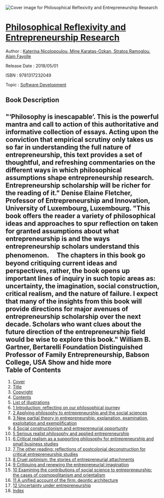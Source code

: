 ![Cover image for Philosophical Reflexivity and Entrepreneurship Research](https://imgdetail.ebookreading.net/cover/cover/design/EB9781317232049.jpg)

[Philosophical Reflexivity and Entrepreneurship Research](https://ebookreading.net/view/book/Philosophical+Reflexivity+and+Entrepreneurship+Research-EB9781317232049_1.html "Philosophical Reflexivity and Entrepreneurship Research")
====================================================================================================================

Author : [Katerina Nicolopoulou](https://ebookreading.net/search/author/Katerina+Nicolopoulou),[ Mine Karatas-Ozkan](https://ebookreading.net/search/author/+Mine+Karatas-Ozkan),[ Stratos Ramoglou](https://ebookreading.net/search/author/+Stratos+Ramoglou),[ Alain Fayolle](https://ebookreading.net/search/author/+Alain+Fayolle)

Release Date : 2018/05/01

ISBN : 9781317232049

Topic : [Software Development](https://ebookreading.net/search/category/software-development)

Book Description
-----------------

 "‘Philosophy is inescapable’. This is the powerful mantra and call to action of this authoritative and informative collection of essays. Acting upon the conviction that empirical scrutiny only takes us so far in understanding the full nature of entrepreneurship, this text provides a set of thoughtful, and refreshing commentaries on the different ways in which philosophical assumptions shape entrepreneurship research. Entrepreneurship scholarship will be richer for the reading of it."
Denise Elaine Fletcher, Professor of Entrepreneurship and Innovation, University of Luxembourg, Luxembourg.
"This book offers the reader a variety of philosophical ideas and approaches to spur reflection on taken for granted assumptions about what entrepreneurship is and the ways entrepreneurship scholars understand this phenomenon.　 The chapters in this book go beyond critiquing current ideas and perspectives, rather, the book opens up important lines of inquiry in such topic areas as: uncertainty, the imagination, social construction, critical realism, and the nature of failure. I expect that many of the insights from this book will provide directions for major avenues of entrepreneurship scholarship over the next decade. Scholars who want clues about the future direction of the entrepreneurship field would be wise to explore this book."
William B. Gartner, Bertarelli Foundation Distinguished Professor of Family Entrepreneurship, Babson College, USA
        Show and hide more                
Table of Contents
-----------------

1. [Cover](https://ebookreading.net/view/book/Philosophical+Reflexivity+and+Entrepreneurship+Research-EB9781317232049_1.html)
1. [Title](https://ebookreading.net/view/book/Philosophical+Reflexivity+and+Entrepreneurship+Research-EB9781317232049_5.html)
1. [Copyright](https://ebookreading.net/view/book/Philosophical+Reflexivity+and+Entrepreneurship+Research-EB9781317232049_6.html)
1. [Contents](https://ebookreading.net/view/book/Philosophical+Reflexivity+and+Entrepreneurship+Research-EB9781317232049_7.html)
1. [List of illustrations](https://ebookreading.net/view/book/Philosophical+Reflexivity+and+Entrepreneurship+Research-EB9781317232049_8.html)
1. [1 Introduction: reflecting on our philosophical journey](https://ebookreading.net/view/book/Philosophical+Reflexivity+and+Entrepreneurship+Research-EB9781317232049_9.html)
1. [2 Applying philosophy to entrepreneurship and the social sciences](https://ebookreading.net/view/book/Philosophical+Reflexivity+and+Entrepreneurship+Research-EB9781317232049_10.html)
1. [3 New partial theory in entrepreneurship: explanation, examination, exploitation and exemplification](https://ebookreading.net/view/book/Philosophical+Reflexivity+and+Entrepreneurship+Research-EB9781317232049_11.html)
1. [4 Social constructionism and entrepreneurial opportunity](https://ebookreading.net/view/book/Philosophical+Reflexivity+and+Entrepreneurship+Research-EB9781317232049_12.html)
1. [5 Serious realist philosophy and applied entrepreneurship](https://ebookreading.net/view/book/Philosophical+Reflexivity+and+Entrepreneurship+Research-EB9781317232049_13.html)
1. [6 Critical realism as a supporting philosophy for entrepreneurship and small business studies](https://ebookreading.net/view/book/Philosophical+Reflexivity+and+Entrepreneurship+Research-EB9781317232049_14.html)
1. [7 The other reading: reflections of postcolonial deconstruction for critical entrepreneurship studies](https://ebookreading.net/view/book/Philosophical+Reflexivity+and+Entrepreneurship+Research-EB9781317232049_15.html)
1. [8 Cruel optimism: the stories of entrepreneurial attachments](https://ebookreading.net/view/book/Philosophical+Reflexivity+and+Entrepreneurship+Research-EB9781317232049_16.html)
1. [9 Critiquing and renewing the entrepreneurial imagination](https://ebookreading.net/view/book/Philosophical+Reflexivity+and+Entrepreneurship+Research-EB9781317232049_17.html)
1. [10 Examining the contributions of social science to entrepreneurship: the cases of cosmopolitanism and orientalism](https://ebookreading.net/view/book/Philosophical+Reflexivity+and+Entrepreneurship+Research-EB9781317232049_18.html)
1. [11 A unified account of the firm: deontic architecture](https://ebookreading.net/view/book/Philosophical+Reflexivity+and+Entrepreneurship+Research-EB9781317232049_19.html)
1. [12 Uncertainty under entrepreneurship](https://ebookreading.net/view/book/Philosophical+Reflexivity+and+Entrepreneurship+Research-EB9781317232049_20.html)
1. [Index](https://ebookreading.net/view/book/Philosophical+Reflexivity+and+Entrepreneurship+Research-EB9781317232049_21.html)
